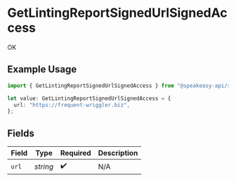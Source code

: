 # GetLintingReportSignedUrlSignedAccess

OK

## Example Usage

```typescript
import { GetLintingReportSignedUrlSignedAccess } from "@speakeasy-api/speakeasy-client-sdk-typescript/sdk/models/operations";

let value: GetLintingReportSignedUrlSignedAccess = {
  url: "https://frequent-wriggler.biz",
};
```

## Fields

| Field              | Type               | Required           | Description        |
| ------------------ | ------------------ | ------------------ | ------------------ |
| `url`              | *string*           | :heavy_check_mark: | N/A                |